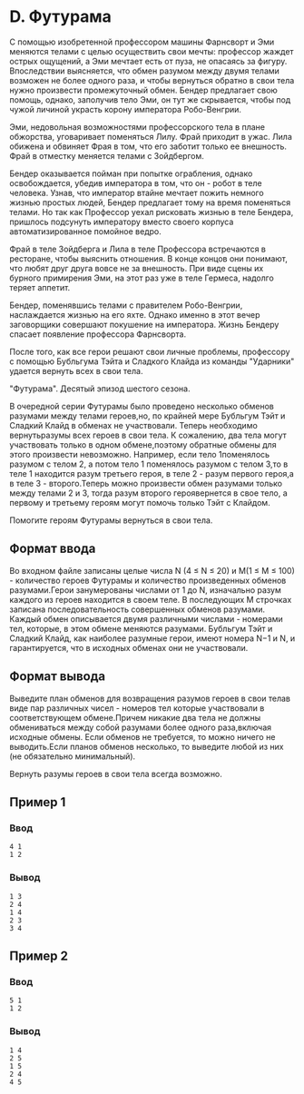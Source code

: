 # D. Футурама

С помощью изобретенной профессором машины Фарнсворт и Эми меняются телами с целью осуществить свои мечты: профессор
жаждет острых ощущений, а Эми мечтает есть от пуза, не опасаясь за фигуру. Впоследствии выясняется, что обмен разумом
между двумя телами возможен не более одного раза, и чтобы вернуться обратно в свои тела нужно произвести промежуточный
обмен. Бендер предлагает свою помощь, однако, заполучив тело Эми, он тут же скрывается, чтобы под чужой личиной украсть
корону императора Робо-Венгрии.

Эми, недовольная возможностями профессорского тела в плане обжорства, уговаривает поменяться Лилу. Фрай приходит в ужас.
Лила обижена и обвиняет Фрая в том, что его заботит только ее внешность. Фрай в отместку меняется телами с Зойдбергом.

Бендер оказывается пойман при попытке ограбления, однако освобождается, убедив императора в том, что он - робот в теле
человека. Узнав, что император втайне мечтает пожить немного жизнью простых людей, Бендер предлагает тому на время
поменяться телами. Но так как Профессор уехал рисковать жизнью в теле Бендера, пришлось подсунуть императору вместо
своего корпуса автоматизированное помойное ведро.

Фрай в теле Зойдберга и Лила в теле Профессора встречаются в ресторане, чтобы выяснить отношения. В конце концов они
понимают, что любят друг друга вовсе не за внешность. При виде сцены их бурного примирения Эми, на этот раз уже в теле
Гермеса, надолго теряет аппетит.

Бендер, поменявшись телами с правителем Робо-Венгрии, наслаждается жизнью на его яхте. Однако именно в этот вечер
заговорщики совершают покушение на императора. Жизнь Бендеру спасает появление профессора Фарнсворта.

После того, как все герои решают свои личные проблемы, профессору с помощью Бубльгума Тэйта и Сладкого Клайда из
команды "Ударники" удается вернуть всех в свои тела.

"Футурама". Десятый эпизод шестого сезона.

В очередной серии Футурамы было проведено несколько обменов разумами между телами героев,но, по крайней мере Бубльгум
Тэйт и Сладкий Клайд в обменах не участвовали. Теперь необходимо вернутьразумы всех героев в свои тела. К сожалению, два
тела могут участвовать только в одном обмене,поэтому обратные обмены для этого произвести невозможно. Например, если
тело 1поменялось разумом с телом 2, а потом тело 1 поменялось разумом с телом 3,то в теле 1 находится разум третьего
героя, в теле 2 - разум первого героя,а в теле 3 - второго.Теперь можно произвести обмен разумами только между телами 2
и 3, тогда разум второго героявернется в свое тело, а первому и третьему героям могут помочь только Тэйт с Клайдом.

Помогите героям Футурамы вернуться в свои тела.

## Формат ввода

Во входном файле записаны целые числа N (4 ≤ N ≤ 20) и M(1 ≤ M ≤ 100) - количество героев Футурамы и количество
произведенных обменов разумами.Герои занумерованы числами от 1 до N, изначально разум каждого из героев находится в
своем теле. В последующих M строчках записана последовательность совершенных обменов разумами. Каждый обмен описывается
двумя различными числами - номерами тел, которые, в этом обмене меняются разумами. Бубльгум Тэйт и Сладкий Клайд, как
наиболее разумные герои, имеют номера N−1 и N, и гарантируется, что в исходных обменах они не участвовали.

## Формат вывода

Выведите план обменов для возвращения разумов героев в свои телав виде пар различных чисел - номеров тел которые
участвовали в соответствующем обмене.Причем никакие два тела не должны обмениваться между собой разумами более одного
раза,включая исходные обмены. Если обменов не требуется, то можно ничего не выводить.Если планов обменов несколько, то
выведите любой из них (не обязательно минимальный).

Вернуть разумы героев в свои тела всегда возможно.

## Пример 1

### Ввод

    4 1
    1 2

### Вывод

    1 3
    2 4
    1 4
    2 3
    3 4

## Пример 2

### Ввод

    5 1
    1 2

### Вывод

    1 4
    2 5
    1 5
    2 4
    4 5
